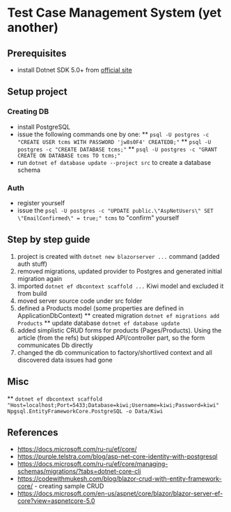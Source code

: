 # Test Case Management System (yet another)

## Prerequisites

* install Dotnet SDK 5.0+ from [official site](https://dotnet.microsoft.com/download/dotnet/5.0)

## Setup project

### Creating DB
* install PostgreSQL
* issue the following commands one by one:
** `psql -U postgres -c "CREATE USER tcms WITH PASSWORD 'jw8s0F4' CREATEDB;"`
** `psql -U postgres -c "CREATE DATABASE tcms;"`
** `psql -U postgres -c "GRANT CREATE ON DATABASE tcms TO tcms;"`
* run `dotnet ef database update --project src` to create a database schema

### Auth
* register yourself
* issue the `psql -U postgres -c "UPDATE public.\"AspNetUsers\" SET \"EmailConfirmed\" = true;" tcms` to "confirm" yourself

## Step by step guide

1. project is created with `dotnet new blazorserver ...` command (added auth stuff)
1. removed migrations, updated provider to Postgres and generated initial migration again
1. imported `dotnet ef dbcontext scaffold ...` Kiwi model and excluded it from build
1. moved server source code under src folder
1. defined a Products model (some properties are defined in ApplicationDbContext)
** created migration `dotnet ef migrations add Products`
** update database `dotnet ef database update`
1. added simplistic CRUD forms for products (Pages/Products). Using the article (from the refs) but skipped API/controller part, so the form communicates Db directly
1. changed the db communication to factory/shortlived context and all discovered data issues had gone


## Misc
** `dotnet ef dbcontext scaffold "Host=localhost;Port=5433;Database=kiwi;Username=kiwi;Password=kiwi" Npgsql.EntityFrameworkCore.PostgreSQL -o Data/Kiwi`

## References

* https://docs.microsoft.com/ru-ru/ef/core/
* https://purple.telstra.com/blog/asp-net-core-identity-with-postgresql
* https://docs.microsoft.com/ru-ru/ef/core/managing-schemas/migrations/?tabs=dotnet-core-cli
* https://codewithmukesh.com/blog/blazor-crud-with-entity-framework-core/ - creating sample CRUD
* https://docs.microsoft.com/en-us/aspnet/core/blazor/blazor-server-ef-core?view=aspnetcore-5.0
